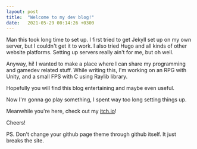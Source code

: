 ```yaml
---
layout: post
title:  "Welcome to my dev blog!"
date:   2021-05-29 00:14:26 +0300
---
```


Man this took long time to set up. I first tried to get Jekyll set up on my own server, but I couldn't get it to work. I also tried Hugo and all kinds of other website platforms. Setting up servers really ain't for me, but oh well.

Anyway, hi! I wanted to make a place where I can share my programming and gamedev related stuff. While writing this, I'm working on an RPG with Unity, and a small FPS with C using Raylib library.

Hopefully you will find this blog entertaining and maybe even useful.

Now I'm gonna go play something, I spent way too long setting things up.

Meanwhile you're here, check out my [itch.io](https://akselmo.itch.io/)!

Cheers!

PS. Don't change your github page theme through github itself. It just breaks the site.